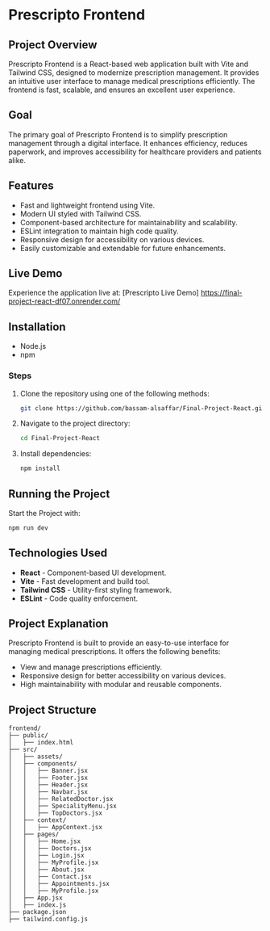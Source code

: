 
# Prescripto Frontend

## Project Overview
Prescripto Frontend is a React-based web application built with Vite and Tailwind CSS, designed to modernize prescription management. It provides an intuitive user interface to manage medical prescriptions efficiently. The frontend is fast, scalable, and ensures an excellent user experience.

## Goal
The primary goal of Prescripto Frontend is to simplify prescription management through a digital interface. It enhances efficiency, reduces paperwork, and improves accessibility for healthcare providers and patients alike.

## Features
- Fast and lightweight frontend using Vite.
- Modern UI styled with Tailwind CSS.
- Component-based architecture for maintainability and scalability.
- ESLint integration to maintain high code quality.
- Responsive design for accessibility on various devices.
- Easily customizable and extendable for future enhancements.

## Live Demo
Experience the application live at: [Prescripto Live Demo] https://final-project-react-df07.onrender.com/

## Installation

- Node.js
- npm

### Steps
1. Clone the repository using one of the following methods:

    ```sh
    git clone https://github.com/bassam-alsaffar/Final-Project-React.git
    ```
2. Navigate to the project directory:
    ```sh
    cd Final-Project-React
    ```
3. Install dependencies:
    ```sh
    npm install
    ```

## Running the Project
Start the Project with:
```sh
npm run dev
```

## Technologies Used
- **React** - Component-based UI development.
- **Vite** - Fast development and build tool.
- **Tailwind CSS** - Utility-first styling framework.
- **ESLint** - Code quality enforcement.

## Project Explanation
Prescripto Frontend is built to provide an easy-to-use interface for managing medical prescriptions. It offers the following benefits:
- View and manage prescriptions efficiently.
- Responsive design for better accessibility on various devices.
- High maintainability with modular and reusable components.

## Project Structure
```
frontend/
├── public/
│   ├── index.html
├── src/
│   ├── assets/
│   ├── components/
│   │   ├── Banner.jsx
│   │   ├── Footer.jsx    
│   │   ├── Header.jsx  
│   │   ├── Navbar.jsx  
│   │   ├── RelatedDoctor.jsx  
│   │   ├── SpecialityMenu.jsx  
│   │   ├── TopDoctors.jsx  
│   ├── context/
│   │   ├── AppContext.jsx
│   ├── pages/
│   │   ├── Home.jsx
│   │   ├── Doctors.jsx
│   │   ├── Login.jsx
│   │   ├── MyProfile.jsx
│   │   ├── About.jsx
│   │   ├── Contact.jsx
│   │   ├── Appointments.jsx
│   │   ├── MyProfile.jsx
│   ├── App.jsx
│   ├── index.js
├── package.json
├── tailwind.config.js
```


